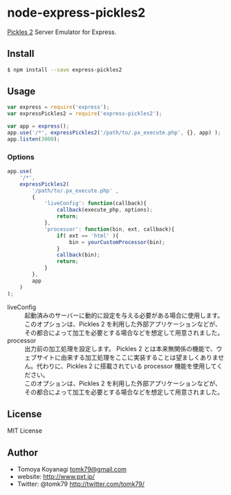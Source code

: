 # node-express-pickles2

[Pickles 2](http://pickles2.pxt.jp/) Server Emulator for Express.

## Install

```bash
$ npm install --save express-pickles2
```


## Usage

```js
var express = require('express');
var expressPickles2 = require('express-pickles2');

var app = express();
app.use('/*', expressPickles2('/path/to/.px_execute.php', {}, app) );
app.listen(3000);
```


### Options

```js
app.use(
    '/*',
    expressPickles2(
        '/path/to/.px_execute.php' ,
        {
            'liveConfig': function(callback){
                callback(execute_php, options);
                return;
            },
            'processor': function(bin, ext, callback){
                if( ext == 'html' ){
                    bin = yourCustomProcessor(bin);
                }
                callback(bin);
                return;
            }
        },
        app
    )
);
```

<dl>
    <dt>liveConfig</dt>
        <dd>起動済みのサーバーに動的に設定を与える必要がある場合に使用します。<br />このオプションは、Pickles 2 を利用した外部アプリケーションなどが、その都合によって加工を必要とする場合などを想定して用意されました。</dd>
    <dt>processor</dt>
        <dd>出力前の加工処理を設定します。 Pickles 2 とは本来無関係の機能で、ウェブサイトに由来する加工処理をここに実装することは望ましくありません。代わりに、Pickles 2 に搭載されている processor 機能を使用してください。<br />このオプションは、Pickles 2 を利用した外部アプリケーションなどが、その都合によって加工を必要とする場合などを想定して用意されました。</dd>
</dl>




## License

MIT License


## Author

- Tomoya Koyanagi <tomk79@gmail.com>
- website: <http://www.pxt.jp/>
- Twitter: @tomk79 <http://twitter.com/tomk79/>
